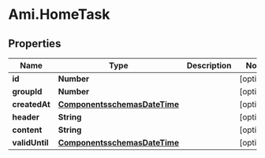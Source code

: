 # Ami.HomeTask

## Properties
Name | Type | Description | Notes
------------ | ------------- | ------------- | -------------
**id** | **Number** |  | [optional] 
**groupId** | **Number** |  | [optional] 
**createdAt** | [**ComponentsschemasDateTime**](ComponentsschemasDateTime.md) |  | [optional] 
**header** | **String** |  | [optional] 
**content** | **String** |  | [optional] 
**validUntil** | [**ComponentsschemasDateTime**](ComponentsschemasDateTime.md) |  | [optional] 


